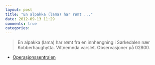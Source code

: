 ```yaml
---
layout: post
title: "En alpakka (lama) har rømt ..."
date: 2012-09-13 11:29
comments: true
categories: 
---
```


> En alpakka (lama) har rømt fra en innhengning i Sørkedalen nær Kobberhaughytta. Viltnemnda varslet. Observasjoner på 02800. 
- [Operasjonssentralen](https://twitter.com/oslopolitiops/status/246314689305403392)
